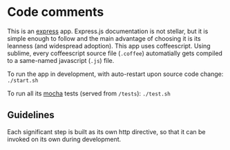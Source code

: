 # Code comments

This is an [express](http://expressjs.com/faq.html) app. Express.js documentation is not stellar, 
but it is simple enough to follow and the main advantage of choosing it is its leanness (and widespread adoption).
This app uses coffeescript. Using sublime, every coffeescript source file (`.coffee`) automatially gets compiled 
to a same-named javascript (`.js`) file. 

To run the app in development, with auto-restart upon source code change: `./start.sh`

To run all its [mocha](http://visionmedia.github.io/mocha/) tests (served from `/tests`): `./test.sh`

## Guidelines
Each significant step is built as its own http directive, so that it can be invoked on its own during development.
